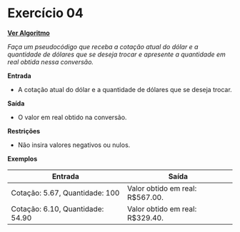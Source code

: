 # Exercício 04

[**Ver Algoritmo**](Algoritmo04.md)

*Faça um pseudocódigo que receba a cotação atual do dólar e a quantidade de dólares que se deseja trocar e apresente a quantidade em real obtida nessa conversão.*

**Entrada**
- A cotação atual do dólar e a quantidade de dólares que se deseja trocar.

**Saída**
- O valor em real obtido na conversão.

**Restrições**
- Não insira valores negativos ou nulos.

**Exemplos**

| Entrada                | Saída                            |
|------------------------|----------------------------------|
| Cotação: 5.67, Quantidade: 100 | Valor obtido em real: R$567.00.  |
| Cotação: 6.10, Quantidade: 54.90 | Valor obtido em real: R$329.40. |
